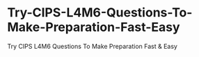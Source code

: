 # Try-CIPS-L4M6-Questions-To-Make-Preparation-Fast-Easy
Try CIPS L4M6 Questions To Make Preparation Fast &amp; Easy
